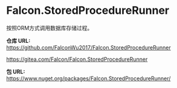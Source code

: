 # Falcon.StoredProcedureRunner
按照ORM方式调用数据库存储过程。    

**仓库 URL:**    
https://github.com/FalconWu2017/Falcon.StoredProcedureRunner    

<https://gitea.com/Falcon/Falcon.StoredProcedureRunner>  


**包 URL:**    
<https://www.nuget.org/packages/Falcon.StoredProcedureRunner/>  
